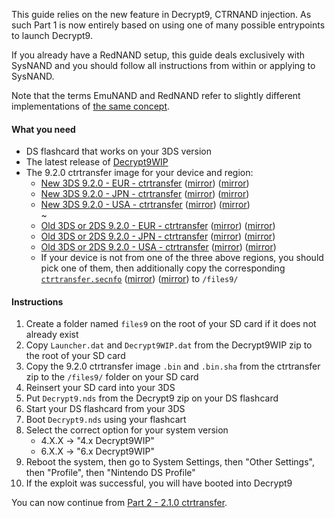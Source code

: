 This guide relies on the new feature in Decrypt9, CTRNAND injection. As such Part 1 is now entirely based on using one of many possible entrypoints to launch Decrypt9.

If you already have a RedNAND setup, this guide deals exclusively with SysNAND and you should follow all instructions from within or applying to SysNAND.

Note that the terms EmuNAND and RedNAND refer to slightly different implementations of [the same concept](http://3dbrew.org/wiki/NAND_Redirection).

#### What you need

* DS flashcard that works on your 3DS version
* The latest release of [Decrypt9WIP](https://github.com/d0k3/Decrypt9WIP/releases/)
* The 9.2.0 ctrtransfer image for your device and region:
  +    <a href="https://plailect.github.io/Guide/9.2.0-20E_ctrtransfer_n3DS.torrent" target="_blank">New 3DS 9.2.0 - EUR - ctrtransfer</a> ([mirror](https://mega.nz/#!EwFk3SQC!PtYIuwMFtQmfXL4JpfW7Zx4_nz4rP1DamTHQhTOZ9vg)) ([mirror](https://drive.google.com/open?id=0BzPfvjeuhqoDNXQ2WFBZTDU1TEE))  
  +    <a href="https://plailect.github.io/Guide/9.2.0-20J_ctrtransfer_n3DS.torrent" target="_blank">New 3DS 9.2.0 - JPN - ctrtransfer</a> ([mirror](https://mega.nz/#!lkcWmZAK!ZbhsFHh2o1IWofgLX4KdzlwtEXK19cZGpeNQ1YUo2D0)) ([mirror](https://drive.google.com/open?id=0BzPfvjeuhqoDWURyZ1B3d19YSlU))    
  +    <a href="https://plailect.github.io/Guide/9.2.0-20U_ctrtransfer_n3DS.torrent" target="_blank">New 3DS 9.2.0 - USA - ctrtransfer</a> ([mirror](https://mega.nz/#!98lh2KKK!j6sqDT6ldPKb5J1C6Cu3OtSlPakGy6Jc_YNGdCtaJys)) ([mirror](https://drive.google.com/open?id=0BzPfvjeuhqoDaWV1TFEta1RtaFU))    
~
  +    <a href="https://plailect.github.io/Guide/9.2.0-20E_ctrtransfer_o3ds.torrent" target="_blank">Old 3DS or 2DS 9.2.0 - EUR - ctrtransfer</a> ([mirror](https://mega.nz/#!4tkg0YaR!zBPFwZnqbsQb6oYTToZhyq_XOSAYu4VPtfIdX-KyLZY)) ([mirror](https://drive.google.com/open?id=0BzPfvjeuhqoDTWh6M1lVMTRlQVU))    
  +    <a href="https://plailect.github.io/Guide/9.2.0-20J_ctrtransfer_o3ds.torrent" target="_blank">Old 3DS or 2DS 9.2.0 - JPN - ctrtransfer</a> ([mirror](https://mega.nz/#!Y49n2KBD!Y15682PF3gI_IQybhYDsTGtkFqj6HVhHzM_YovaNG20)) ([mirror](https://drive.google.com/open?id=0BzPfvjeuhqoDa20zSUtleUNNcXM))    
  +    <a href="https://plailect.github.io/Guide/9.2.0-20U_ctrtransfer_o3ds.torrent" target="_blank">Old 3DS or 2DS 9.2.0 - USA - ctrtransfer</a> ([mirror](https://mega.nz/#!55kE0DyS!eazLeGCoktm-N6t_uE3y_okjMKcoL740HEIexOHKF-w)) ([mirror](https://drive.google.com/open?id=0BzPfvjeuhqoDVlJEU2tnNW5SOHc))
  +    If your device is not from one of the three above regions, you should pick one of them, then additionally copy the corresponding [`ctrtransfer.secnfo`](https://plailect.github.io/Guide/ctrtransfer.secnfo.torrent) ([mirror](https://mega.nz/#!1xN1RRzK!rrYkYewOwkhHZ16una5wGUQcrytG-OrDGB-_jIm62dI)) ([mirror](https://drive.google.com/open?id=0BzPfvjeuhqoDWExJaEw1ZDVQaVk)) to `/files9/`

#### Instructions

1. Create a folder named `files9` on the root of your SD card if it does not already exist
2. Copy `Launcher.dat` and `Decrypt9WIP.dat` from the Decrypt9WIP zip to the root of your SD card
3. Copy the 9.2.0 ctrtransfer image `.bin` and `.bin.sha` from the ctrtransfer zip to the `/files9/` folder on your SD card
4. Reinsert your SD card into your 3DS
5. Put `Decrypt9.nds` from the Decrypt9 zip on your DS flashcard
6. Start your DS flashcard from your 3DS
7. Boot `Decrypt9.nds` using your flashcart
8. Select the correct option for your system version
    + 4.X.X -> "4.x Decrypt9WIP"
    + 6.X.X -> "6.x Decrypt9WIP"
9. Reboot the system, then go to System Settings, then "Other Settings", then "Profile", then "Nintendo DS Profile"
10. If the exploit was successful, you will have booted into Decrypt9

You can now continue from [Part 2 - 2.1.0 ctrtransfer](https://github.com/Plailect/Guide/wiki/Part-2-(2.1.0-ctrtransfer)).
